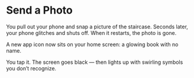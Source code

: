 # Send a Photo

You pull out your phone and snap a picture of the staircase. Seconds later, your phone glitches and shuts off. When it restarts, the photo is gone.

A new app icon now sits on your home screen: a glowing book with no name.

You tap it. The screen goes black — then lights up with swirling symbols you don’t recognize.